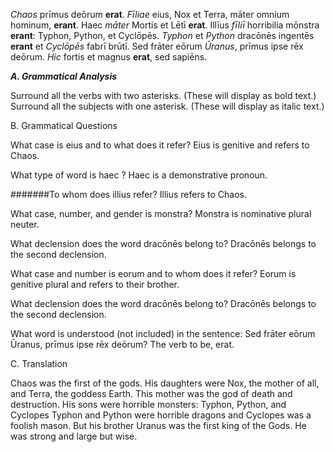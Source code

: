 *Chaos* prīmus deōrum **erat**. 
*Fīliae* eius, Nox et Terra, māter omnium hominum, **erant**. 
Haec *māter* Mortis et Lētī **erat**. 
Illīus *fīliī* horribilia mōnstra **erant**: Typhon, Python, et Cyclōpēs. 
*Typhon* et *Python* dracōnēs ingentēs **erant** et *Cyclōpēs* fabrī brūtī. 
Sed frāter eōrum *Ūranus*, prīmus ipse rēx deōrum. 
*Hic* fortis et magnus **erat**, sed sapiēns.

***A. Grammatical Analysis***

Surround all the verbs with two asterisks. (These will display as bold text.) Surround all the subjects with one asterisk. (These will display as italic text.)

B. Grammatical Questions

What case is eius and to what does it refer?
  Eius is genitive and refers to Chaos.
  
What type of word is haec ?
  Haec is a demonstrative pronoun.
  
#######To whom does illius refer?
  Illius refers to Chaos.
  
What case, number, and gender is monstra?
  Monstra is nominative plural neuter.
  
What declension does the word dracōnēs belong to?
  Dracōnēs belongs to the second declension.
  
What case and number is eorum and to whom does it refer?
  Eorum is genitive plural and refers to their brother.
  
What declension does the word dracōnēs belong to?
  Dracōnēs belongs to the second declension.
  
What word is understood (not included) in the sentence: Sed frāter eōrum Ūranus, prīmus ipse rēx deōrum?
  The verb to be, erat.

C. Translation

Chaos was the first of the gods. 
His daughters were Nox, the mother of all, and Terra, the goddess Earth.
This mother was the god of death and destruction.
His sons were horrible monsters: Typhon, Python, and Cyclopes
Typhon and Python were horrible dragons and Cyclopes was a foolish mason.
But his brother Uranus was the first king of the Gods.
He was strong and large but wise.
